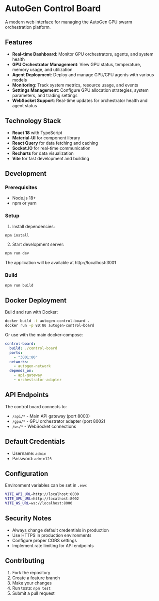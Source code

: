 # AutoGen Control Board

A modern web interface for managing the AutoGen GPU swarm orchestration platform.

## Features

- **Real-time Dashboard**: Monitor GPU orchestrators, agents, and system health
- **GPU Orchestrator Management**: View GPU status, temperature, memory usage, and utilization
- **Agent Deployment**: Deploy and manage GPU/CPU agents with various models
- **Monitoring**: Track system metrics, resource usage, and events
- **Settings Management**: Configure GPU allocation strategies, system parameters, and trading settings
- **WebSocket Support**: Real-time updates for orchestrator health and agent status

## Technology Stack

- **React 18** with TypeScript
- **Material-UI** for component library
- **React Query** for data fetching and caching
- **Socket.IO** for real-time communication
- **Recharts** for data visualization
- **Vite** for fast development and building

## Development

### Prerequisites

- Node.js 18+
- npm or yarn

### Setup

1. Install dependencies:
```bash
npm install
```

2. Start development server:
```bash
npm run dev
```

The application will be available at http://localhost:3001

### Build

```bash
npm run build
```

## Docker Deployment

Build and run with Docker:

```bash
docker build -t autogen-control-board .
docker run -p 80:80 autogen-control-board
```

Or use with the main docker-compose:

```yaml
control-board:
  build: ./control-board
  ports:
    - "3001:80"
  networks:
    - autogen-network
  depends_on:
    - api-gateway
    - orchestrator-adapter
```

## API Endpoints

The control board connects to:
- `/api/*` - Main API gateway (port 8000)
- `/gpu/*` - GPU orchestrator adapter (port 8002)
- `/ws/*` - WebSocket connections

## Default Credentials

- Username: `admin`
- Password: `admin123`

## Configuration

Environment variables can be set in `.env`:

```bash
VITE_API_URL=http://localhost:8000
VITE_GPU_URL=http://localhost:8002
VITE_WS_URL=ws://localhost:8000
```

## Security Notes

- Always change default credentials in production
- Use HTTPS in production environments
- Configure proper CORS settings
- Implement rate limiting for API endpoints

## Contributing

1. Fork the repository
2. Create a feature branch
3. Make your changes
4. Run tests: `npm test`
5. Submit a pull request